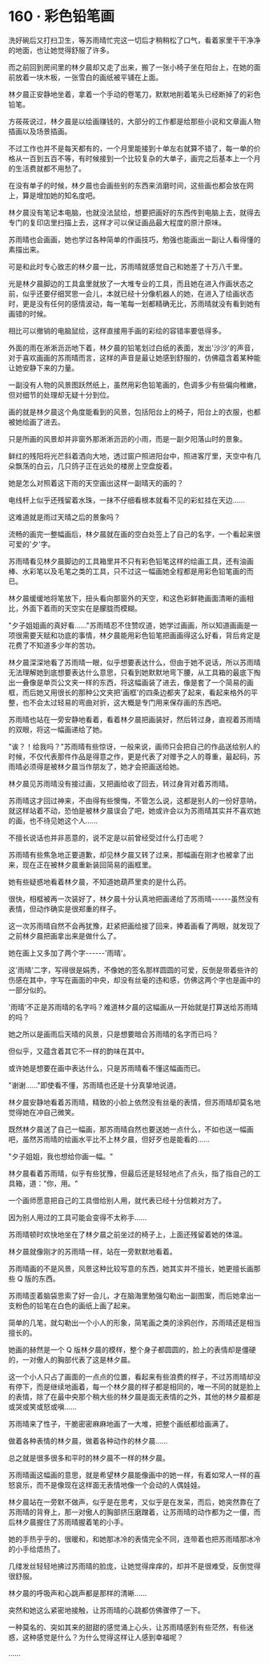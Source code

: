 <link rel="stylesheet" href="../styles/text.css" />
<h1>160 · 彩色铅笔画</h1>

洗好碗后又打扫卫生，等苏雨晴忙完这一切后才稍稍松了口气，看着家里干干净净的地面，也让她觉得舒服了许多。

而之前回到房间里的林夕晨却又走了出来，搬了一张小椅子坐在阳台上，在她的面前放着一块木板，一张雪白的画纸被平铺在上面。

林夕晨正安静地坐着，拿着一个手动的卷笔刀，默默地削着笔头已经断掉了的彩色铅笔。

方莜莜说过，林夕晨是以绘画赚钱的，大部分的工作都是给那些小说和文章画人物插画以及场景插画。

不过工作也并不是每天都有的，一个月里能接到十单左右就算不错了，每一单的价格从一百到五百不等，有时候接到一个比较复杂的大单子，画完之后基本上一个月的生活费就都不用愁了。

在没有单子的时候，林夕晨也会画些别的东西来消磨时间，这些画也都会放在网上，算是增加她的知名度吧。

林夕晨没有笔记本电脑，也就没法鼠绘，想要把画好的东西传到电脑上去，就得去专门的复印店里扫描上去，这样才可以保证画品最大程度的原汁原味。

苏雨晴也会画画，她也学过各种简单的作画技巧，勉强也能画出一副让人看得懂的素描出来。

可是和此时专心致志的林夕晨一比，苏雨晴就感觉自己和她差了十万八千里。

光是林夕晨脚边的工具盒里就放了一大堆专业的工具，而且她在进入作画状态之前，似乎还要仔细冥思一会儿，本就已经十分像机器人的她，在进入了绘画状态时，更是没有任何的感情波动，每一笔每一划都精确无比，苏雨晴就没有看到她有画错的时候。

相比可以撤销的电脑鼠绘，这样直接用手画的彩绘的容错率要低得多。

外面的雨在淅淅沥沥地下着，林夕晨的铅笔划过白纸的表面，发出'沙沙'的声音，对于喜欢画画的苏雨晴而言，这样的声音是最让她感到舒服的，仿佛蕴含着某种能让她安静下来的力量。

一副没有人物的风景图跃然纸上，虽然用彩色铅笔画的，色调多少有些偏向稚嫩，但对细节的处理却无疑十分到位。

画的就是林夕晨这个角度能看到的风景，包括阳台上的椅子，阳台上的衣服，也都被她给画了进去。

只是所画的风景却并非窗外那淅淅沥沥的小雨，而是一副夕阳落山时的景象。

鲜红的残阳将光芒斜着洒向大地，透过窗户照进阳台中，照进客厅里，天空中有几朵飘荡的白云，几只鸽子正在远处的楼房上空盘旋着。

她是怎么对照着这下雨的天空画出这样一副晴天的画的？

电线杆上似乎还残留着水珠，一抹不仔细看根本就看不见的彩虹挂在天边......

这难道就是雨过天晴之后的景象吗？

流畅的画完一整幅画后，林夕晨就在画的空白处签上了自己的名字，一个看起来很可爱的'夕'字。

苏雨晴看见林夕晨脚边的工具箱里并不只有彩色铅笔这样的绘画工具，还有油画棒、水彩笔以及毛笔之类的工具，只不过这一幅画她全程都是用彩色铅笔画的而已。

林夕晨缓缓地将笔放下，扭头看向那窗外的天空，和这色彩鲜艳画面清晰的画相比，外面下着雨的天空实在是朦胧而模糊。

"夕子姐姐画的真好看......"苏雨晴忍不住赞叹道，她学过画画，所以知道画画是一项很需要天赋和功底的事情，林夕晨能用彩色铅笔把画画得这么好看，背后肯定是花费了不知道多少年的苦功。

林夕晨深深地看了苏雨晴一眼，似乎想要表达什么，但由于她不说话，所以苏雨晴无法理解她到底想要表达什么意思，只看到她默默地弯下腰，从工具箱的最底下掏出一叠像是单页公文夹一样的东西，将这幅画装了进去，像是套了一个简易的画框，而后她又用很长的那种公文夹把'画框'的四条边都夹了起来，看起来格外的平整，也不会太过轻易的弯曲对折，这大概是专门用来保存画的东西吧。

苏雨晴也站在一旁安静地看着，看着林夕晨把画装好，然后转过身，直视着苏雨晴的双眼，将这一幅画递给了她。

"诶？！给我吗？"苏雨晴有些惊讶，一般来说，画师只会把自己的作品送给别人的时候，不仅代表那件作品是得意之作，更是代表了对赠予之人的尊重，最起码，苏雨晴必须得是被林夕晨当作朋友了，她才会把画送给她。

林夕晨见苏雨晴没有接过画，又把画给收了回去，转过身背对着苏雨晴。

苏雨晴这才回过神来，不由得有些懊悔，不管怎么说，这都是别人的一份好意呐，就这样站着不动，恐怕是被林夕晨误会了吧，她或许会以为苏雨晴其实并不喜欢她的画，也不待见她这个人......

不擅长说话也并非恶意的，说不定是以前曾经受过什么打击呢？

苏雨晴有些焦急地正要道歉，却见林夕晨又转了过来，那幅画在刚才也被拿了出来，现在正在被林夕晨重新装回简易的画框里。

她有些疑惑地看着林夕晨，不知道她葫芦里卖的是什么药。

很快，相框被再一次装好了，林夕晨十分认真地把画递给了苏雨晴------虽然没有表情，但动作确实是很郑重的样子。

这一次苏雨晴自然不会再犹豫，赶紧把画给接了回来，捧着画看了两眼，就发现了之前林夕晨把画拿出来是做什么了。

她在画上又多加了两个字------'雨晴'。

这'雨晴'二字，写得很是娟秀，不像她的签名那样圆圆的可爱，反倒是带着些许的伤感在其中，字写在画面的中央，却没有丝毫的违和感，仿佛这两个字也是画中的一部分似的。

'雨晴'不正是苏雨晴的名字吗？难道林夕晨的这幅画从一开始就是打算送给苏雨晴的吗？

她之所以是画雨后天晴的风景，只是想要暗合苏雨晴的名字而已吗？

但似乎，又蕴含着其它不一样的韵味在其中。

或许她是想要在画中表达什么，只是苏雨晴看不懂这幅画而已。

"谢谢......"即使看不懂，苏雨晴也还是十分真挚地说道。

林夕晨安静地看着苏雨晴，精致的小脸上依然没有丝毫的表情，但苏雨晴却莫名地觉得她在冲自己微笑。

既然林夕晨送了自己一幅画，那苏雨晴自然也要送她一点什么，不如也送一幅画吧，虽然苏雨晴的绘画水平比不上林夕晨，但好歹也是能看的......

"夕子姐姐，我也想给你画一幅。"

林夕晨看着苏雨晴，似乎有些犹豫，但最后还是轻轻地点了点头，指了指自己的工具箱，道："你，用。"

一个画师愿意把自己的工具借给别人用，就代表已经十分信赖对方了。

因为别人用过的工具可能会变得不太称手......

苏雨晴顿时欢快地坐在了林夕晨之前坐过的椅子上，上面还残留着她的体温。

林夕晨就像刚才的苏雨晴一样，站在一旁默默地看着。

苏雨晴画的不是风景，风景这种比较写意的东西，她其实并不擅长，她更擅长画那些 Q 版的东西。

苏雨晴歪着脑袋思索了好一会儿，才在脑海里勉强勾勒出一副图案，而后她拿出一支粉色的铅笔在白色的画纸上画了起来。

简单的几笔，就勾勒出一个小人的形象，简笔画之类的涂鸦创作，苏雨晴还是相当擅长的。

她画的赫然是一个 Q 版林夕晨的模样，整个身子都圆圆的，脸上的表情却是僵硬的，一对傲人的胸部代表了这是林夕晨。

这一个小人只占了画面的一点点的位置，看起来有些浪费的样子，不过苏雨晴却没有停下，而是继续地画着，每一个林夕晨的样子都是相同的，唯一不同的就是脸上的表情，除了在最中央那个稍大些的林夕晨是面无表情的之外，其他的林夕晨都是或哭或笑或怒或嗔......

苏雨晴来了性子，干脆密密麻麻地画了一大堆，把整个画纸都给画满了。

做着各种表情的林夕晨，做着各种动作的林夕晨......

总之就是很多很多和平时的林夕晨不一样的林夕晨。

苏雨晴画这幅画的意思，就是希望林夕晨能像画中的她一样，有着如常人一样的喜怒哀乐，而不是像现在这样面无表情地像一个会动的人偶娃娃。

林夕晨站在一旁默不做声，似乎是在思考，又似乎是在发呆，而后，她突然靠在了苏雨晴的背脊上，那一对傲人的胸部挤压磨蹭着，让苏雨晴的动作都为之一僵，而后林夕晨握住了苏雨晴握着笔的小手。

她的手热乎乎的，很暖和，和她那冰冷的表情完全不同，连带着也把苏雨晴那冰冷的小手给焐热了。

几缕发丝轻轻地拂过苏雨晴的脸庞，让她觉得痒痒的，却并不是很难受，反倒觉得很舒服。

林夕晨的呼吸声和心跳声都是那样的清晰......

突然和她这么紧密地接触，让苏雨晴的心跳都仿佛骤停了一下。

一种莫名的、突如其来的甜甜的感觉涌上心头，让苏雨晴感到有些茫然，有些迷惑，这种感觉是什么？为什么觉得这样让人感到幸福呢？

......
